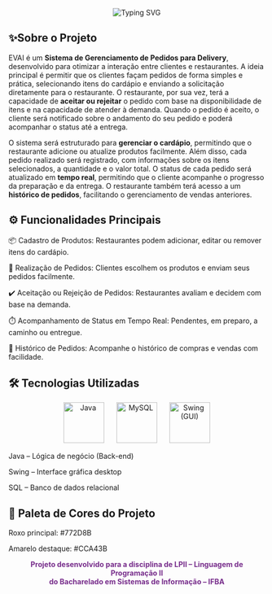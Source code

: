<p align="center">
  <img src="https://readme-typing-svg.demolab.com?font=Poppins&weight=600&size=50&pause=1000&color=772D8B&center=true&vCenter=true&width=1440&height=300&lines=BEM+VINDOS+AO+EVAI!;Sistema+de+Gerenciamento+de+Pedidos+para+Delivery" alt="Typing SVG">
</p>


<h2>✨Sobre o Projeto</h2>

EVAI é um **Sistema de Gerenciamento de Pedidos para Delivery**, desenvolvido para otimizar a interação entre clientes e restaurantes. A ideia principal é permitir que os clientes façam pedidos de forma simples e prática, selecionando itens do cardápio e enviando a solicitação diretamente para o restaurante.
O restaurante, por sua vez, terá a capacidade de **aceitar ou rejeitar** o pedido com base na disponibilidade de itens e na capacidade de atender à demanda. Quando o pedido é aceito, o cliente será notificado sobre o andamento do seu pedido e poderá acompanhar o status até a entrega.

O sistema será estruturado para **gerenciar o cardápio**, permitindo que o restaurante adicione ou atualize produtos facilmente. Além disso, cada pedido realizado será registrado, com informações sobre os itens selecionados, a quantidade e o valor total. O status de cada pedido será atualizado em **tempo real**, permitindo que o cliente acompanhe o progresso da preparação e da entrega. O restaurante também terá acesso a um **histórico de pedidos**, facilitando o gerenciamento de vendas anteriores.

<h2>⚙️ Funcionalidades Principais</h2>
📦 Cadastro de Produtos: Restaurantes podem adicionar, editar ou remover itens do cardápio.

🛒 Realização de Pedidos: Clientes escolhem os produtos e enviam seus pedidos facilmente.

✔️ Aceitação ou Rejeição de Pedidos: Restaurantes avaliam e decidem com base na demanda.

⏱️ Acompanhamento de Status em Tempo Real: Pendentes, em preparo, a caminho ou entregue.

📜 Histórico de Pedidos: Acompanhe o histórico de compras e vendas com facilidade.


<h2>🛠️ Tecnologias Utilizadas</h2>

<p align="center">
  <img src="https://img.icons8.com/color/96/java-coffee-cup-logo.png" width="80" title="Java"/>
  &nbsp;&nbsp;&nbsp;&nbsp;
  <img src="https://upload.wikimedia.org/wikipedia/labs/8/8e/Mysql_logo.png" width="80" title="MySQL"/>
  &nbsp;&nbsp;&nbsp;&nbsp;
  <img src="https://sarith-w.github.io/Portfolio/images/java-swing.png" width="80" title="Swing (GUI)"/>
</p>

Java – Lógica de negócio (Back-end)

Swing – Interface gráfica desktop

SQL – Banco de dados relacional

<h2>🎨 Paleta de Cores do Projeto</h2>
Roxo principal: #772D8B</p>

Amarelo destaque: #CCA43B</p>

<div height="50px" align="center"> <strong style="color:#772D8B;">
  <p>Projeto desenvolvido para a disciplina de LPII – Linguagem de Programação II<br> do Bacharelado em Sistemas de Informação – IFBA</strong></p>
</div>
